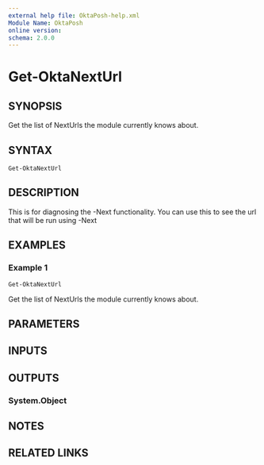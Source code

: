 ```yaml
---
external help file: OktaPosh-help.xml
Module Name: OktaPosh
online version:
schema: 2.0.0
---
```


# Get-OktaNextUrl

## SYNOPSIS
Get the list of NextUrls the module currently knows about.

## SYNTAX

```
Get-OktaNextUrl
```

## DESCRIPTION
This is for diagnosing the -Next functionality.
You can use this to see the url that will be run using -Next

## EXAMPLES

### Example 1
```
Get-OktaNextUrl
```

Get the list of NextUrls the module currently knows about.

## PARAMETERS

## INPUTS

## OUTPUTS

### System.Object
## NOTES

## RELATED LINKS
